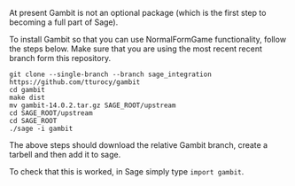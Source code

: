 At present Gambit is not an optional package (which is the first step to becoming a full part of Sage).

To install Gambit so that you can use NormalFormGame functionality, follow the steps below.
Make sure that you are using the most recent recent branch form this repository.

    git clone --single-branch --branch sage_integration https://github.com/tturocy/gambit
    cd gambit
    make dist
    mv gambit-14.0.2.tar.gz SAGE_ROOT/upstream
    cd SAGE_ROOT/upstream
    cd SAGE_ROOT
    ./sage -i gambit

The above steps should download the relative Gambit branch, create a tarbell and then add it to sage.

To check that this is worked, in Sage simply type `import gambit`.
